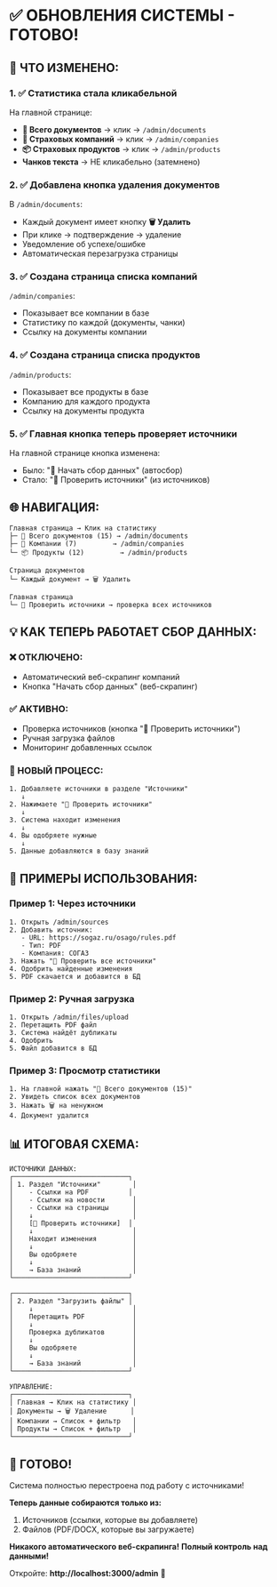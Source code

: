# ✅ ОБНОВЛЕНИЯ СИСТЕМЫ - ГОТОВО!

## 🎯 ЧТО ИЗМЕНЕНО:

### 1. ✅ Статистика стала кликабельной
На главной странице:
- **📄 Всего документов** → клик → `/admin/documents`
- **🏢 Страховых компаний** → клик → `/admin/companies`
- **📦 Страховых продуктов** → клик → `/admin/products`
- **Чанков текста** → НЕ кликабельно (затемнено)

### 2. ✅ Добавлена кнопка удаления документов
В `/admin/documents`:
- Каждый документ имеет кнопку **🗑️ Удалить**
- При клике → подтверждение → удаление
- Уведомление об успехе/ошибке
- Автоматическая перезагрузка страницы

### 3. ✅ Создана страница списка компаний
`/admin/companies`:
- Показывает все компании в базе
- Статистику по каждой (документы, чанки)
- Ссылку на документы компании

### 4. ✅ Создана страница списка продуктов
`/admin/products`:
- Показывает все продукты в базе
- Компанию для каждого продукта
- Ссылку на документы продукта

### 5. ✅ Главная кнопка теперь проверяет источники
На главной странице кнопка изменена:
- Было: "🚀 Начать сбор данных" (автосбор)
- Стало: "🔄 Проверить источники" (из источников)

## 🌐 НАВИГАЦИЯ:

```
Главная страница → Клик на статистику
├─ 📄 Всего документов (15) → /admin/documents
├─ 🏢 Компании (7)         → /admin/companies
└─ 📦 Продукты (12)         → /admin/products

Страница документов
└─ Каждый документ → 🗑️ Удалить

Главная страница
└─ 🔄 Проверить источники → проверка всех источников
```

## 💡 КАК ТЕПЕРЬ РАБОТАЕТ СБОР ДАННЫХ:

### ❌ ОТКЛЮЧЕНО:
- Автоматический веб-скрапинг компаний
- Кнопка "Начать сбор данных" (веб-скрапинг)

### ✅ АКТИВНО:
- Проверка источников (кнопка "🔄 Проверить источники")
- Ручная загрузка файлов
- Мониторинг добавленных ссылок

### 🔄 НОВЫЙ ПРОЦЕСС:

```
1. Добавляете источники в разделе "Источники"
   ↓
2. Нажимаете "🔄 Проверить источники"
   ↓
3. Система находит изменения
   ↓
4. Вы одобряете нужные
   ↓
5. Данные добавляются в базу знаний
```

## 🎯 ПРИМЕРЫ ИСПОЛЬЗОВАНИЯ:

### Пример 1: Через источники
```
1. Открыть /admin/sources
2. Добавить источник:
   - URL: https://sogaz.ru/osago/rules.pdf
   - Тип: PDF
   - Компания: СОГАЗ
3. Нажать "🔄 Проверить все источники"
4. Одобрить найденные изменения
5. PDF скачается и добавится в БД
```

### Пример 2: Ручная загрузка
```
1. Открыть /admin/files/upload
2. Перетащить PDF файл
3. Система найдёт дубликаты
4. Одобрить
5. Файл добавится в БД
```

### Пример 3: Просмотр статистики
```
1. На главной нажать "📄 Всего документов (15)"
2. Увидеть список всех документов
3. Нажать 🗑️ на ненужном
4. Документ удалится
```

## 📊 ИТОГОВАЯ СХЕМА:

```
ИСТОЧНИКИ ДАННЫХ:
┌─────────────────────────────┐
│ 1. Раздел "Источники"        │
│    - Ссылки на PDF          │
│    - Ссылки на новости       │
│    - Ссылки на страницы      │
│    ↓                         │
│    [🔄 Проверить источники]  │
│    ↓                         │
│    Находит изменения         │
│    ↓                         │
│    Вы одобряете              │
│    ↓                         │
│    → База знаний             │
└─────────────────────────────┘

┌─────────────────────────────┐
│ 2. Раздел "Загрузить файлы" │
│    ↓                         │
│    Перетащить PDF            │
│    ↓                         │
│    Проверка дубликатов       │
│    ↓                         │
│    Вы одобряете              │
│    ↓                         │
│    → База знаний             │
└─────────────────────────────┘

УПРАВЛЕНИЕ:
┌─────────────────────────────┐
│ Главная → Клик на статистику │
│ Документы → 🗑️ Удаление      │
│ Компании → Список + фильтр   │
│ Продукты → Список + фильтр   │
└─────────────────────────────┘
```

## 🎉 ГОТОВО!

Система полностью перестроена под работу с источниками!

**Теперь данные собираются только из:**
1. Источников (ссылки, которые вы добавляете)
2. Файлов (PDF/DOCX, которые вы загружаете)

**Никакого автоматического веб-скрапинга!**
**Полный контроль над данными!**

Откройте: **http://localhost:3000/admin** 🚀

